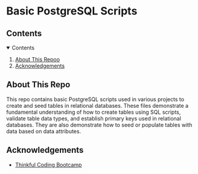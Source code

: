 # Basic PostgreSQL Scripts


<!-- TABLE OF CONTENTS -->
## Contents 

<details open="open">
  <summary>Contents</summary>
  <ol>
    <li><a href="#about-this-repo">About This Repoo</a></li>
    <li><a href="#acknowledgements">Acknowledgements</a></li>
  </ol>
</details>


## About This Repo

This repo contains basic PostgreSQL scripts used in various projects to create and seed tables in relational databases. These files demonstrate a fundamental understanding of how to create tables using SQL scripts, validate table data types, and establish primary keys used in relational databases. They are also demonstrate how to seed or populate tables with data based on data attributes.


<!-- ACKNOWLEDGEMENTS -->

## Acknowledgements

* [Thinkful Coding Bootcamp](https://www.thinkful.com/)
